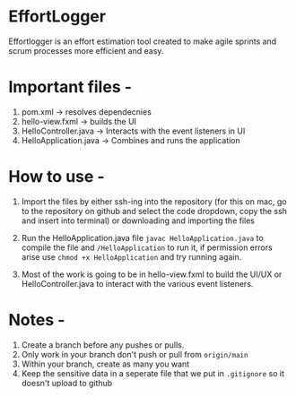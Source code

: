 # EffortLogger

Effortlogger is an effort estimation tool created to make agile sprints and scrum processes more efficient and easy.

# Important files -

1. pom.xml -> resolves dependecnies
2. hello-view.fxml -> builds the UI
3. HelloController.java -> Interacts with the event listeners in UI
4. HelloApplication.java -> Combines and runs the application

# How to use - 

1. Import the files by either ssh-ing into the repository (for this on mac, go to the repository on github and select the code dropdown, copy the ssh and insert into terminal) or downloading and importing the files

2. Run the HelloApplication.java file `javac HelloApplication.java` to compile the file and `/HelloApplication` to run it, if permission errors arise use `chmod +x HelloApplication` and try running again.

3. Most of the work is going to be in hello-view.fxml to build the UI/UX or HelloController.java to interact with the various event listeners.

# Notes - 

1. Create a branch before any pushes or pulls.
2. Only work in your branch don't push or pull from `origin/main`
3. Within your branch, create as many you want
4. Keep the sensitive data in a seperate file that we put in `.gitignore` so it doesn't upload to github
